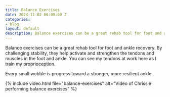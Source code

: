 ```yaml
---
title: Balance Exercises
date: 2024-11-02 06:00:00 Z
categories:
- blog
layout: default
description: Balance exercises can be a great rehab tool for foot and ankle recovery
---
```


Balance exercises can be a great rehab tool for foot and ankle recovery. By challenging stability, they help activate and strengthen the tendons and muscles in the foot and ankle. You can see my tendons at work here as I train my proprioception. 

Every small wobble is progress toward a stronger, more resilient ankle.

{% include video.html
    file="balance-exercises"
    alt="Video of Chrissie performing balance exercises"
%}

